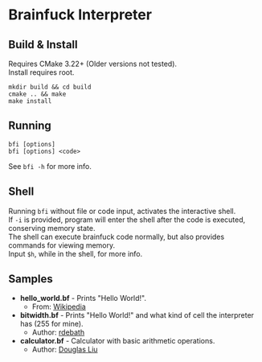 # Brainfuck Interpreter

## Build & Install
Requires CMake 3.22+ (Older versions not tested). \
Install requires root.
```
mkdir build && cd build
cmake .. && make
make install
```

## Running
```
bfi [options]
bfi [options] <code>
```
See `bfi -h` for more info.

## Shell
Running `bfi` without file or code input, activates the interactive shell. \
If `-i` is provided, program will enter the shell after the code is executed, conserving memory state. \
The shell can execute brainfuck code normally, but also provides commands for viewing memory. \
Input `$h`, while in the shell, for more info.


## Samples
* **hello_world.bf** - Prints "Hello World!".
	+ From: [Wikipedia](https://en.wikipedia.org/wiki/Brainfuck#Hello_World!)
* **bitwidth.bf** - Prints "Hello World!" and what kind of cell the interpreter has (255 for mine). 
	+ Author: [rdebath](https://github.com/rdebath/Brainfuck)
* **calculator.bf** - Calculator with basic arithmetic operations.
	+ Author: [Douglas Liu](https://github.com/DouglasLiuGamer/Brainfuck-Calculator)
